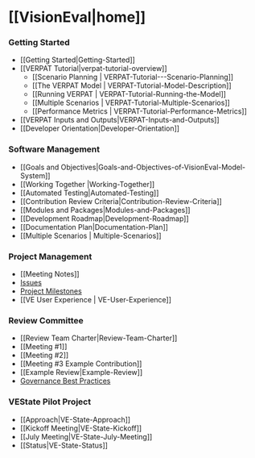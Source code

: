 # [[VisionEval|home]]

### Getting Started
- [[Getting Started|Getting-Started]]
- [[VERPAT Tutorial|verpat-tutorial-overview]]
  - [[Scenario Planning | VERPAT-Tutorial---Scenario-Planning]]
  - [[The VERPAT Model | VERPAT-Tutorial-Model-Description]]
  - [[Running VERPAT | VERPAT-Tutorial-Running-the-Model]]
  - [[Multiple Scenarios | VERPAT-Tutorial-Multiple-Scenarios]]
  - [[Performance Metrics | VERPAT-Tutorial-Performance-Metrics]]
- [[VERPAT Inputs and Outputs|VERPAT-Inputs-and-Outputs]]
- [[Developer Orientation|Developer-Orientation]]

### Software Management
- [[Goals and Objectives|Goals-and-Objectives-of-VisionEval-Model-System]]
- [[Working Together |Working-Together]]
- [[Automated Testing|Automated-Testing]]
- [[Contribution Review Criteria|Contribution-Review-Criteria]]
- [[Modules and Packages|Modules-and-Packages]]
- [[Development Roadmap|Development-Roadmap]]
- [[Documentation Plan|Documentation-Plan]]
- [[Multiple Scenarios | Multiple-Scenarios]]

### Project Management
 - [[Meeting Notes]]
 - [Issues](https://github.com/gregorbj/VisionEval/issues)
 - [Project Milestones](https://github.com/gregorbj/VisionEval/milestones)
 - [[VE User Experience | VE-User-Experience]]

### Review Committee
 - [[Review Team Charter|Review-Team-Charter]]
 - [[Meeting #1]]
 - [[Meeting #2]]
 - [[Meeting #3 Example Contribution]]
 - [[Example Review|Example-Review]]
 - [Governance Best Practices](http://htmlpreview.github.io/?https://github.com/VisionEval/OSwhitepaper/blob/master/VEwhitepaper.html)

### VEState Pilot Project
  - [[Approach|VE-State-Approach]]
  - [[Kickoff Meeting|VE-State-Kickoff]]
  - [[July Meeting|VE-State-July-Meeting]]
  - [[Status|VE-State-Status]]